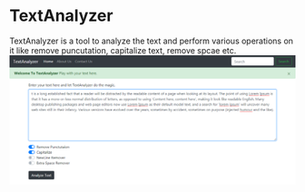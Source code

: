# TextAnalyzer
TextAnalyzer is a tool to analyze the text and perform various operations on it like remove puncutation, capitalize text, remove spcae etc.
![alt text](https://github.com/Saurabhtiwarii/TextAnalyzer/blob/master/textanalyzer.png)

